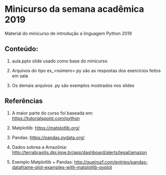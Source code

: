 # Minicurso da semana acadêmica 2019
Material do minicurso de introdução a linguagem Python 2019

## Conteúdo:

1. aula.pptx slide usado como base do minicurso

2. Arquivos do tipo ex_<número>.py são as respostas dos exercícios feitos em sala

3. Os demais arquivos .py são exemplos mostrados nos slides 

## Referências

1. A maior parte do curso foi baseada em: https://tutorialspoint.com/python

2. Matplotlib: https://matplotlib.org/

3. Pandas: https://pandas.pydata.org/

4. Dados sobrea a Amazônia: http://terrabrasilis.dpi.inpe.br/app/dashboard/alerts/legal/amazon

5. Exemplo Matplotlib + Pandas: http://queirozf.com/entries/pandas-dataframe-plot-examples-with-matplotlib-pyplot
